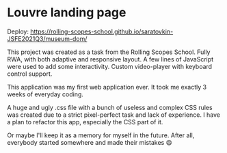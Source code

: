 # Louvre landing page

Deploy: https://rolling-scopes-school.github.io/saratovkin-JSFE2021Q3/museum-dom/

This project was created as a task from the Rolling Scopes School.
Fully RWA, with both adaptive and responsive layout.
A few lines of JavaScript were used to add some interactivity.
Custom video-player with keyboard control support.

This application was my first web application ever.
It took me exactly 3 weeks of everyday coding.

A huge and ugly .css file with a bunch of useless and complex CSS rules was created due to a strict pixel-perfect task and lack of experience.
I have a plan to refactor this app, especially the CSS part of it.

Or maybe I'll keep it as a memory for myself in the future.
After all, everybody started somewhere and made their mistakes 😄